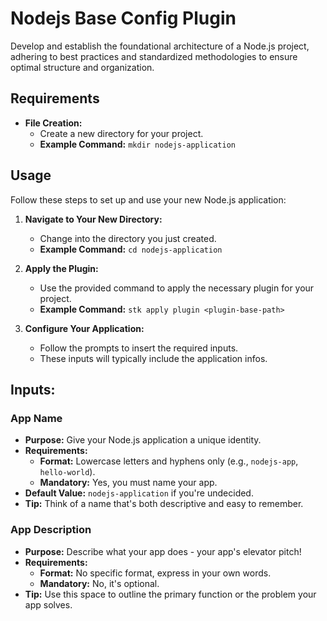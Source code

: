 # Nodejs Base Config Plugin

Develop and establish the foundational architecture of a Node.js project, adhering to best practices and standardized
methodologies to ensure optimal structure and organization.

## Requirements

- **File Creation:**
    - Create a new directory for your project.
    - **Example Command:** `mkdir nodejs-application`

## Usage

Follow these steps to set up and use your new Node.js application:

1. **Navigate to Your New Directory:**
    - Change into the directory you just created.
    - **Example Command:** `cd nodejs-application`

2. **Apply the Plugin:**
    - Use the provided command to apply the necessary plugin for your project.
    - **Example Command:** `stk apply plugin <plugin-base-path>`

3. **Configure Your Application:**
    - Follow the prompts to insert the required inputs.
    - These inputs will typically include the application infos.

## Inputs:

### App Name

- **Purpose:** Give your Node.js application a unique identity.
- **Requirements:**
    - **Format:** Lowercase letters and hyphens only (e.g., `nodejs-app`, `hello-world`).
    - **Mandatory:** Yes, you must name your app.
- **Default Value:** `nodejs-application` if you're undecided.
- **Tip:** Think of a name that's both descriptive and easy to remember.

### App Description

- **Purpose:** Describe what your app does - your app's elevator pitch!
- **Requirements:**
    - **Format:** No specific format, express in your own words.
    - **Mandatory:** No, it's optional.
- **Tip:** Use this space to outline the primary function or the problem your app solves.
